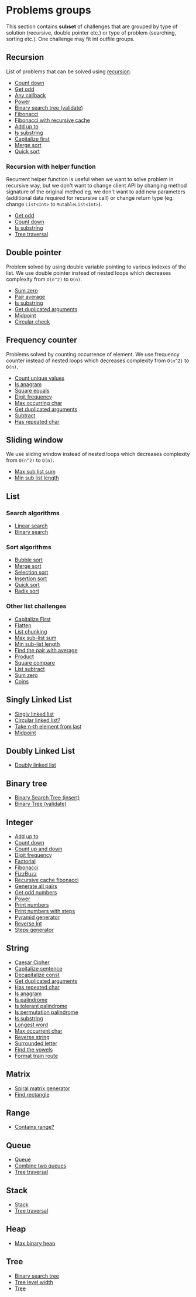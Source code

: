 # Problems groups

This section contains **subset** of challenges that are grouped by type of solution (recursive, double pointer etc.) or
type of problem (searching, sorting etc.). One challenge may fit int outfile groups.

## Recursion 

List of problems that can be solved using [recursion](https://en.wikipedia.org/wiki/Recursion_(computer_science)).

- [Count down](../src/test/kotlin/com/igorwojda/integer/countdown/README.md)
- [Get odd](../src/test/kotlin/com/igorwojda/integer/getodd/README.md)
- [Any callback](../src/test/kotlin/com/igorwojda/various/anycallback/README.md)
- [Power](../src/test/kotlin/com/igorwojda/integer/power/README.md)
- [Binary search tree (validate)](../src/test/kotlin/com/igorwojda/tree/binarytree/validate/README.md)
- [Fibonacci](../src/test/kotlin/com/igorwojda/integer/fibonacci/basic/README.md)
- [Fibonacci with recursive cache](../src/test/kotlin/com/igorwojda/integer/fibonacci/recursivecached/README.md)
- [Add up to](../src/test/kotlin/com/igorwojda/integer/addupto/README.md)
- [Is substring](../src/test/kotlin/com/igorwojda/string/issubstring/README.md)
- [Capitalize first](../src/test/kotlin/com/igorwojda/list/capitalizeFirst/README.md)
- [Merge sort](../src/test/kotlin/com/igorwojda/list/sort/mergesort/README.md)
- [Quick sort](../src/test/kotlin/com/igorwojda/list/sort/quicksort/README.md)
  
### Recursion with helper function 

Recurrent helper function is useful when we want to solve problem in recursive way, but we don't want to change client
API by changing method signature of the original method eg. we don't want to add new parameters (additional data required
for recursive call) or change return type (eg. change `List<Int>` to `MutableList<Int>`).

- [Get odd](../src/test/kotlin/com/igorwojda/integer/getodd/README.md)
- [Count down](../src/test/kotlin/com/igorwojda/integer/countdown/README.md)
- [Is substring](../src/test/kotlin/com/igorwojda/string/issubstring/README.md)
- [Tree traversal](../src/test/kotlin/com/igorwojda/tree/classic/traversal/README.md)

## Double pointer 

Problem solved by using double variable pointing to various indexes of the list. We use double pointer instead of nested
loops which decreases complexity from `O(n^2)` to `O(n)`.

- [Sum zero](../src/test/kotlin/com/igorwojda/list/sumzero/README.md)
- [Pair average](../src/test/kotlin/com/igorwojda/list/pairaverage/README.md)
- [Is substring](../src/test/kotlin/com/igorwojda/string/issubstring/README.md)
- [Get duplicated arguments](../src/test/kotlin/com/igorwojda/string/getduplicatedarguments/README.md)
- [Midpoint](../src/test/kotlin/com/igorwojda/linkedlist/singly/midpoint/README.md)
- [Circular check](../src/test/kotlin/com/igorwojda/linkedlist/singly/circularcheck/README.md)

## Frequency counter

Problems solved by counting occurrence of element. We use frequency counter instead of nested loops which decreases
complexity from `O(n^2)` to `O(n)`.

- [Count unique values](../src/test/kotlin/com/igorwojda/list/countuniquevalues/README.md)
- [Is anagram](../src/test/kotlin/com/igorwojda/string/isanagram/README.md)
- [Square equals](../src/test/kotlin/com/igorwojda/list/squareequal/README.md)
- [Digit frequency](../src/test/kotlin/com/igorwojda/integer/digitfrequency/README.md)
- [Max occurring char](../src/test/kotlin/com/igorwojda/string/maxchar/README.md)
- [Get duplicated arguments](../src/test/kotlin/com/igorwojda/string/getduplicatedarguments/README.md)
- [Subtract](../src/test/kotlin/com/igorwojda/list/subtract/README.md)
- [Has repeated char](../src/test/kotlin/com/igorwojda/string/hasrepeatedcharacter/README.md)

## Sliding window 

We use sliding window instead of nested loops which decreases complexity from `O(n^2)` to `O(n)`.

- [Max sub list sum](../src/test/kotlin/com/igorwojda/list/maxsublistsum/README.md)
- [Min sub list length](../src/test/kotlin/com/igorwojda/list/minsublistlength/README.md)

## List

### Search algorithms

- [Linear search](../src/test/kotlin/com/igorwojda/list/search/linearsearch/README.md)
- [Binary search](../src/test/kotlin/com/igorwojda/list/search/binarysearch/README.md)

### Sort algorithms

- [Bubble sort](../src/test/kotlin/com/igorwojda/list/sort/bubblesort/README.md)
- [Merge sort](../src/test/kotlin/com/igorwojda/list/sort/mergesort/README.md)
- [Selection sort](../src/test/kotlin/com/igorwojda/list/sort/selectionsort/README.md)
- [Insertion sort](../src/test/kotlin/com/igorwojda/list/sort/insertionsort/README.md)
- [Quick sort](../src/test/kotlin/com/igorwojda/list/sort/quicksort/README.md)
- [Radix sort](../src/test/kotlin/com/igorwojda/list/sort/radixsort/README.md)

### Other list challenges

- [Capitalize First](../src/test/kotlin/com/igorwojda/list/capitalizeFirst/README.md)
- [Flatten](../src/test/kotlin/com/igorwojda/list/flatten/README.md)
- [List chunking](../src/test/kotlin/com/igorwojda/list/listchunk/README.md)
- [Max sub-list sum](../src/test/kotlin/com/igorwojda/list/maxsublistsum/README.md)
- [Min sub-list length](../src/test/kotlin/com/igorwojda/list/minsublistlength/README.md)
- [Find the pair with average](../src/test/kotlin/com/igorwojda/list/pairaverage/README.md)
- [Product](../src/test/kotlin/com/igorwojda/list/product/README.md)
- [Square compare](../src/test/kotlin/com/igorwojda/list/squareequal/README.md)
- [List subtract](../src/test/kotlin/com/igorwojda/list/subtract/README.md)
- [Sum zero](../src/test/kotlin/com/igorwojda/list/sumzero/README.md)
- [Coins](src/test/kotlin/com/igorwojda/list/coins/README.md)

## Singly Linked List

- [Singly linked list](../src/test/kotlin/com/igorwojda/linkedlist/singly/base/README.md)
- [Circular linked list?](../src/test/kotlin/com/igorwojda/linkedlist/singly/circularcheck/README.md)
- [Take n-th element from last](../src/test/kotlin/com/igorwojda/linkedlist/singly/fromlast/README.md)
- [Midpoint](../src/test/kotlin/com/igorwojda/linkedlist/singly/midpoint/README.md)

## Doubly Linked List

- [Doubly linked list](../src/test/kotlin/com/igorwojda/linkedlist/doubly/base/README.md)

## Binary tree

- [Binary Search Tree (insert)](../src/test/kotlin/com/igorwojda/tree/binarytree/insert/README.md)
- [Binary Tree (validate)](../src/test/kotlin/com/igorwojda/tree/binarytree/validate/README.md)

## Integer

- [Add up to](../src/test/kotlin/com/igorwojda/integer/addupto/README.md)
- [Count down](../src/test/kotlin/com/igorwojda/integer/countdown/README.md)
- [Count up and down](../src/test/kotlin/com/igorwojda/integer/countupanddown/README.md)
- [Digit frequency](../src/test/kotlin/com/igorwojda/integer/digitfrequency/README.md)
- [Factorial](../src/test/kotlin/com/igorwojda/integer/factorial/README.md)
- [Fibonacci](../src/test/kotlin/com/igorwojda/integer/fibonacci/basic/README.md)
- [FizzBuzz](../src/test/kotlin/com/igorwojda/integer/fizzbuzz/README.md)
- [Recursive cache fibonacci](../src/test/kotlin/com/igorwojda/integer/fibonacci/recursivecached/README.md)
- [Generate all pairs](../src/test/kotlin/com/igorwojda/integer/generateallpairs/README.md)
- [Get odd numbers](../src/test/kotlin/com/igorwojda/integer/getodd/README.md)
- [Power](../src/test/kotlin/com/igorwojda/integer/power/README.md)
- [Print numbers](../src/test/kotlin/com/igorwojda/integer/printnumber/basic/README.md)
- [Print numbers with steps](../src/test/kotlin/com/igorwojda/integer/printnumber/steps/README.md)
- [Pyramid generator](../src/test/kotlin/com/igorwojda/integer/pyramidgenerator/README.md)
- [Reverse Int](../src/test/kotlin/com/igorwojda/integer/reverse/README.md)
- [Steps generator](../src/test/kotlin/com/igorwojda/integer/stepsgenerator/README.md)

## String

- [Caesar Cipher](../src/test/kotlin/com/igorwojda/string/caesarcipher/README.md)
- [Capitalize sentence](../src/test/kotlin/com/igorwojda/string/capitalizesentence/README.md)
- [Decapitalize const](../src/test/kotlin/com/igorwojda/string/decapitalizeconst/README.md)
- [Get duplicated arguments](../src/test/kotlin/com/igorwojda/string/getduplicatedarguments/README.md)
- [Has repeated char](../src/test/kotlin/com/igorwojda/string/hasrepeatedcharacter/README.md)
- [Is anagram](../src/test/kotlin/com/igorwojda/string/isanagram/README.md)
- [Is palindrome](../src/test/kotlin/com/igorwojda/string/ispalindrome/basic/README.md)
- [Is tolerant palindrome](../src/test/kotlin/com/igorwojda/string/ispalindrome/tolerant/README.md)
- [Is permutation palindrome](../src/test/kotlin/com/igorwojda/string/ispalindrome/permutation/README.md)
- [Is substring](../src/test/kotlin/com/igorwojda/string/issubstring/README.md)
- [Longest word](../src/test/kotlin/com/igorwojda/string/longestword/README.md)
- [Max occurrent char](../src/test/kotlin/com/igorwojda/string/maxchar/README.md)
- [Reverse string](../src/test/kotlin/com/igorwojda/string/reverse/README.md)
- [Surrounded letter](../src/test/kotlin/com/igorwojda/string/surroundedletter/README.md)
- [Find the vowels](../src/test/kotlin/com/igorwojda/string/vowels/README.md)
- [Format train route](../src/test/kotlin/com/igorwojda/list/formattrainroute/README.md)

## Matrix

- [Spiral matrix generator](../src/test/kotlin/com/igorwojda/matrix/spiralmatrixgenerator/README.md)
- [Find rectangle](../src/test/kotlin/com/igorwojda/matrix/findrectangle/README.md)

## Range

- [Contains range?](../src/test/kotlin/com/igorwojda/range/containsrange/README.md)

## Queue

- [Queue](../src/test/kotlin/com/igorwojda/queue/basic/README.md)
- [Combine two queues](../src/test/kotlin/com/igorwojda/queue/combine/README.md)
- [Tree traversal](../src/test/kotlin/com/igorwojda/tree/classic/traversal/README.md)

## Stack

- [Stack](../src/test/kotlin/com/igorwojda/stack/basic/README.md)
- [Tree traversal](../src/test/kotlin/com/igorwojda/tree/classic/traversal/README.md)

## Heap

- [Max binary heap](../src/test/kotlin/com/igorwojda/tree/heap/maxbinaryheap/README.md)

## Tree

- [Binary search tree](../src/test/kotlin/com/igorwojda/tree/binarysearchtree/README.md)
- [Tree level width](../src/test/kotlin/com/igorwojda/tree/classic/levelwidth/README.md)
- [Tree](../src/test/kotlin/com/igorwojda/tree/classic/traversal/README.md)
